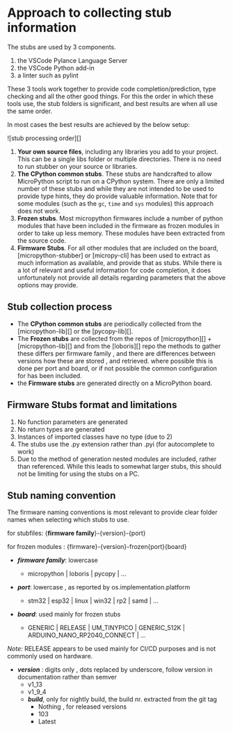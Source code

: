 #  Approach to collecting stub information

The stubs are used by 3 components.

  1. the VSCode Pylance Language Server
  2. the VSCode Python add-in
  3. a linter such as pylint

These 3 tools work together to provide code completion/prediction, type checking and all the other good things.
For this the order in which these tools use, the stub folders is significant, and best results are when all use the same order. 

In most cases the best results are achieved by the below setup:  

![stub processing order][]

 1. **Your own source files**, including any libraries you add to your project.
 This can be a single libs folder or multiple directories.
 There is no need to run stubber on your source or libraries.
 2. **The CPython common stubs**. These stubs are handcrafted to allow MicroPython script to run on a CPython system.
 There are only a limited number of these stubs and while they are not intended to be used to provide type hints, they do provide valuable information. 
Note that for some modules (such as the  `gc`, `time`  and `sys` modules) this approach does not work. 
 3. **Frozen stubs**. Most micropython firmwares include a number of python modules that have been included in the firmware as frozen modules in order to take up less memory.
 These modules have been extracted from the source code. 
 4. **Firmware Stubs**. For all other modules that are included on the board, [micropython-stubber] or [micropy-cli] has been used to extract as much information as available, and provide that as stubs. While there is a lot of relevant and useful information for code completion, it does unfortunately not provide all details regarding parameters that the above options may provide.

##  Stub collection process 

* The **CPython common stubs** are periodically collected from the [micropython-lib][] or the [pycopy-lib][].
* The **Frozen stubs** are collected from the repos of [micropython][] + [micropython-lib][] and from the [loboris][] repo
  the methods to gather these differs per firmware family , and there are differences between versions how these are stored , and retrieved.
  where possible this is done per port and board,  or if not possible the common configuration for has been included.
* the **Firmware stubs** are generated directly on a MicroPython board.



##  Firmware Stubs format and limitations 

1. No function parameters are generated 
2. No return types are generated 
3. Instances of imported classes have no type (due to 2)
4. The stubs use the .py extension rather than .pyi (for autocomplete to work) 
5. Due to the method of generation nested modules are included, rather than referenced. While this leads to somewhat larger stubs, this should not be limiting for using the stubs on a PC.  

##  Stub  naming convention 

The firmware naming conventions is most relevant to provide clear folder names when selecting which stubs to use.

for stubfiles: {**firmware family**}-{version}-{port}

for frozen modules : {firmware}-{version}-frozen\{port}\{board}

* ***firmware family***: lowercase 
  * micropython | loboris | pycopy | ...
* ***port***: lowercase , as reported by os.implementation.platform 
  * stm32 | esp32 | linux | win32 | rp2 | samd | ...

* ***board***: used mainly for frozen stubs
  * GENERIC | RELEASE | UM_TINYPICO | GENERIC_512K |  ARDUINO_NANO_RP2040_CONNECT | ...
  
_Note:_ RELEASE appears to be used mainly for CI/CD purposes and is not commonly used on hardware.
  
* ***version*** : digits only , dots replaced by underscore, follow version in documentation rather than semver 
  * v1_13
  * v1_9_4
  * ***build***, only for nightly build, the build nr. extracted from the git tag 
    * Nothing , for released versions
    * 103 
    * Latest

